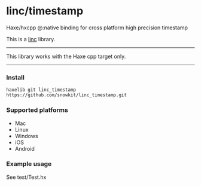 # linc/timestamp
Haxe/hxcpp @:native binding for cross platform high precision timestamp

This is a [linc](http://snowkit.github.io/linc/) library.

---

This library works with the Haxe cpp target only.

---

### Install

`haxelib git linc_timestamp https://github.com/snowkit/linc_timestamp.git`

### Supported platforms

- Mac
- Linux
- Windows
- iOS
- Android

### Example usage

See test/Test.hx

